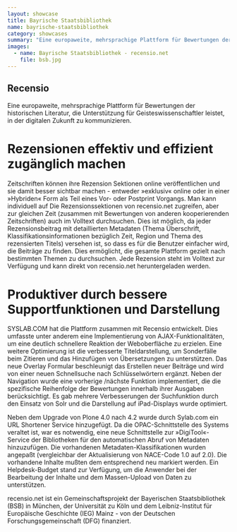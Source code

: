 ```yaml
---
layout: showcase
title: Bayrische Staatsbibliothek
name: bayrische-staatsbibliothek
category: showcases
summary: "Eine europaweite, mehrsprachige Plattform für Bewertungen der historischen Literatur, die Unterstützung für Geisteswissenschaftler leistet, in der digitalen Zukunft zu kommunizieren. (unterstützt von DFG, dem Bayerischen Staatsbibliothek, dem Leibniz-Institut für Europäische Geschichte (IEG) Mainz und der Universität zu Köln."
images:
  - name: Bayrische Staatsbibliothek - recensio.net
    file: bsb.jpg
---
```



## Recensio 

Eine europaweite, mehrsprachige Plattform für Bewertungen der historischen Literatur, die Unterstützung für Geisteswissenschaftler leistet, in der digitalen Zukunft zu kommunizieren.


# Rezensionen effektiv und effizient zugänglich machen
Zeitschriften können ihre Rezension Sektionen online veröffentlichen und sie damit besser sichtbar machen - entweder »exklusiv« online oder in einer »Hybriden« Form als Teil eines Vor- oder Postprint Vorgangs. Man kann individuell auf Die Rezensionssektionen von recensio.net zugreifen, aber zur gleichen Zeit (zusammen mit Bewertungen von anderen kooperierenden Zeitschriften) auch im Volltext durchsuchen. Dies ist möglich, da jeder Rezensionsbeitrag mit detaillierten Metadaten (Thema Überschrift, Klassifikationsinformationen bezüglich Zeit, Region und Thema des rezensierten Titels) versehen ist, so dass es für die Benutzer einfacher wird, die Beiträge zu finden. Dies ermöglicht, die gesamte Plattform gezielt nach bestimmten Themen zu durchsuchen. Jede Rezension steht im Volltext zur Verfügung und kann direkt von recensio.net heruntergeladen werden.

# Produktiver durch bessere Supportfunktionen und Darstellung
SYSLAB.COM hat die Plattform zusammen mit Recensio entwickelt. Dies umfasste unter anderem eine Implementierung von AJAX-Funktionalitäten, um eine deutlich schnellere Reaktion der Weboberfläche zu erzielen. Eine weitere Optimierung ist die verbesserte Titeldarstellung, um Sonderfälle beim Zitieren und das Hinzufügen von Übersetzungen zu unterstützen. Das neue Overlay Formular beschleunigt das Erstellen neuer Beiträge und wird von einer neuen Schnellsuche nach Schlüsselwörtern ergänzt. Neben der Navigation wurde eine vorherige /nächste Funktion implementiert, die die spezifische Reihenfolge der Bewertungen innerhalb ihrer Ausgaben berücksichtigt. Es gab mehrere Verbesserungen der Suchfunktion durch den Einsatz von Solr und die Darstellung auf iPad-Displays wurde optimiert.

Neben dem Upgrade von Plone 4.0 nach 4.2 wurde durch Sylab.com ein URL Shortener Service hinzugefügt. Da die OPAC-Schnittstelle des Systems veraltet ist, war es notwendig, eine neue Schnittstelle zur »DigiTool«-Service der Bibliotheken für den automatischen Abruf von Metadaten hinzuzufügen. Die vorhandenen Metadaten-Klassifikationen wurden angepaßt (vergleichbar der Aktualisierung von NACE-Code 1.0 auf 2.0). Die vorhandene Inhalte mußten dem entsprechend neu markiert werden. Ein Helpdesk-Budget stand zur Verfügung, um die Anwender bei der Bearbeitung der Inhalte und dem Massen-Upload von Daten zu unterstützen.

recensio.net ist ein Gemeinschaftsprojekt der Bayerischen Staatsbibliothek (BSB) in München, der Universität zu Köln und dem Leibniz-Institut für Europäische Geschichte (IEG) Mainz - von der Deutschen Forschungsgemeinschaft (DFG) finanziert.
